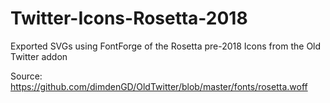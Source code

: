 # Twitter-Icons-Rosetta-2018
Exported SVGs using FontForge of the Rosetta pre-2018 Icons from the Old Twitter addon


Source: https://github.com/dimdenGD/OldTwitter/blob/master/fonts/rosetta.woff
